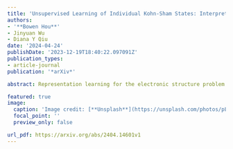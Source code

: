 ```yaml
---
title: 'Unsupervised Learning of Individual Kohn-Sham States: Interpretable Representations and Consequences for Downstream Predictions of Many-Body Effects'
authors:
- '**Bowen Hou**'
- Jinyuan Wu
- Diana Y Qiu
date: '2024-04-24'
publishDate: '2023-12-19T18:40:22.097091Z'
publication_types:
- article-journal
publication: '*arXiv*'

abstract: Representation learning for the electronic structure problem is a major challenge of machine learning in computational condensed matter and materials physics. Within quantum mechanical first principles approaches, Kohn-Sham density functional theory (DFT) is the preeminent tool for understanding electronic structure, and the high-dimensional wavefunctions calculated in this approach serve as the building block for downstream calculations of correlated many-body excitations and related physical observables. Here, we use variational autoencoders (VAE) for the unsupervised learning of high-dimensional DFT wavefunctions and show that these wavefunctions lie in a low-dimensional manifold within the latent space. Our model autonomously determines the optimal representation of the electronic structure, avoiding limitations due to manual feature engineering and selection in prior work. To demonstrate the utility of the latent space representation of the DFT wavefunction, we use it for the supervised training of neural networks (NN) for downstream prediction of the quasiparticle bandstructures within the GW formalism, which includes many-electron correlations beyond DFT. The GW prediction achieves a low error of 0.11 eV for a combined test set of metals and semiconductors drawn from the Computational 2D Materials Database (C2DB), suggesting that latent space representation captures key physical information from the original data. Finally, we explore the interpretability of the VAE representation and show that the successful representation learning and downstream prediction by our model is derived from the smoothness of the VAE latent space, which also enables the generation of wavefunctions on arbitrary points in latent space. Our work provides a novel and general machine-learning framework for investigating electronic structure and many-body physics.

featured: true
image:
  caption: 'Image credit: [**Unsplash**](https://unsplash.com/photos/pLCdAaMFLTE)'
  focal_point: ''
  preview_only: false

url_pdf: https://arxiv.org/abs/2404.14601v1
---
```

